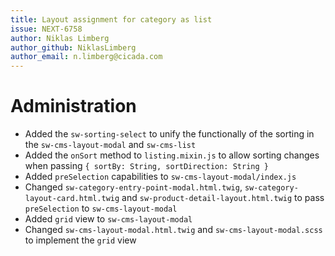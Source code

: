 ```yaml
---
title: Layout assignment for category as list
issue: NEXT-6758
author: Niklas Limberg
author_github: NiklasLimberg
author_email: n.limberg@cicada.com
---
```

# Administration
* Added the `sw-sorting-select` to unify the functionally of the sorting in the `sw-cms-layout-modal` and `sw-cms-list`
* Added the `onSort` method to `listing.mixin.js` to allow sorting changes when passing `{ sortBy: String, sortDirection: String }`
* Added `preSelection` capabilities to `sw-cms-layout-modal/index.js`
* Changed `sw-category-entry-point-modal.html.twig`, `sw-category-layout-card.html.twig` and `sw-product-detail-layout.html.twig` to pass `preSelection` to `sw-cms-layout-modal`
* Added `grid` view to `sw-cms-layout-modal`
* Changed `sw-cms-layout-modal.html.twig` and `sw-cms-layout-modal.scss` to implement the `grid` view

